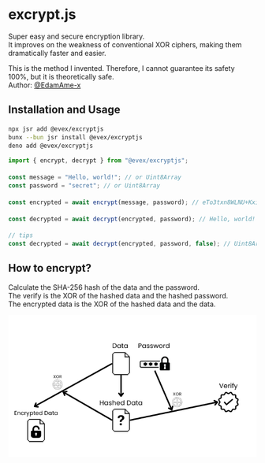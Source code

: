 # excrypt.js

Super easy and secure encryption library.  
It improves on the weakness of conventional XOR ciphers, making them dramatically faster and easier. 

This is the method I invented. Therefore, I cannot guarantee its safety 100%, but it is theoretically safe.  
Author: [@EdamAme-x](https://twitter.com/amex2189)

## Installation and Usage

```bash
npx jsr add @evex/excryptjs
bunx --bun jsr install @evex/excryptjs
deno add @evex/excryptjs
```

```ts
import { encrypt, decrypt } from "@evex/excryptjs";

const message = "Hello, world!"; // or Uint8Array
const password = "secret"; // or Uint8Array

const encrypted = await encrypt(message, password); // eTo3txn8WLNU+Kxib3teP7pdz7az8+P0XbLexjz1xsz/KJOyQouEUPzSVOud.GudWiA3N2yewWcNn5M9X4tzL9QMGqpfC+aN9vK2zT4g=

const decrypted = await decrypt(encrypted, password); // Hello, world!

// tips
const decrypted = await decrypt(encrypted, password, false); // Uint8Array of "Hello, world!"
```

## How to encrypt?

Calculate the SHA-256 hash of the data and the password.  
The verify is the XOR of the hashed data and the hashed password.  
The encrypted data is the XOR of the hashed data and the data.

![Image](.github/.assets/image.png)
